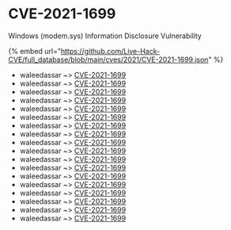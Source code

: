 # CVE-2021-1699

Windows (modem.sys) Information Disclosure Vulnerability

{% embed url="https://github.com/Live-Hack-CVE/full_database/blob/main/cves/2021/CVE-2021-1699.json" %}


* waleedassar ~> [CVE-2021-1699](https://www.alice-snow.ru/2021/database/cve-2021-1699/cve-2021-1699-waleedassar)
* waleedassar ~> [CVE-2021-1699](https://www.alice-snow.ru/2021/database/cve-2021-1699/cve-2021-1699-waleedassar)
* waleedassar ~> [CVE-2021-1699](https://www.alice-snow.ru/2021/database/cve-2021-1699/cve-2021-1699-waleedassar)
* waleedassar ~> [CVE-2021-1699](https://www.alice-snow.ru/2021/database/cve-2021-1699/cve-2021-1699-waleedassar)
* waleedassar ~> [CVE-2021-1699](https://www.alice-snow.ru/2021/database/cve-2021-1699/cve-2021-1699-waleedassar)
* waleedassar ~> [CVE-2021-1699](https://www.alice-snow.ru/2021/database/cve-2021-1699/cve-2021-1699-waleedassar)
* waleedassar ~> [CVE-2021-1699](https://www.alice-snow.ru/2021/database/cve-2021-1699/cve-2021-1699-waleedassar)
* waleedassar ~> [CVE-2021-1699](https://www.alice-snow.ru/2021/database/cve-2021-1699/cve-2021-1699-waleedassar)
* waleedassar ~> [CVE-2021-1699](https://www.alice-snow.ru/2021/database/cve-2021-1699/cve-2021-1699-waleedassar)
* waleedassar ~> [CVE-2021-1699](https://www.alice-snow.ru/2021/database/cve-2021-1699/cve-2021-1699-waleedassar)
* waleedassar ~> [CVE-2021-1699](https://www.alice-snow.ru/2021/database/cve-2021-1699/cve-2021-1699-waleedassar)
* waleedassar ~> [CVE-2021-1699](https://www.alice-snow.ru/2021/database/cve-2021-1699/cve-2021-1699-waleedassar)
* waleedassar ~> [CVE-2021-1699](https://www.alice-snow.ru/2021/database/cve-2021-1699/cve-2021-1699-waleedassar)
* waleedassar ~> [CVE-2021-1699](https://www.alice-snow.ru/2021/database/cve-2021-1699/cve-2021-1699-waleedassar)
* waleedassar ~> [CVE-2021-1699](https://www.alice-snow.ru/2021/database/cve-2021-1699/cve-2021-1699-waleedassar)
* waleedassar ~> [CVE-2021-1699](https://www.alice-snow.ru/2021/database/cve-2021-1699/cve-2021-1699-waleedassar)
* waleedassar ~> [CVE-2021-1699](https://www.alice-snow.ru/2021/database/cve-2021-1699/cve-2021-1699-waleedassar)
* waleedassar ~> [CVE-2021-1699](https://www.alice-snow.ru/2021/database/cve-2021-1699/cve-2021-1699-waleedassar)